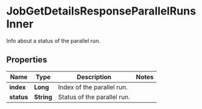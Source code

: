 

# JobGetDetailsResponseParallelRunsInner

Info about a status of the parallel run.

## Properties

| Name | Type | Description | Notes |
|------------ | ------------- | ------------- | -------------|
|**index** | **Long** | Index of the parallel run. |  |
|**status** | **String** | Status of the parallel run. |  |



